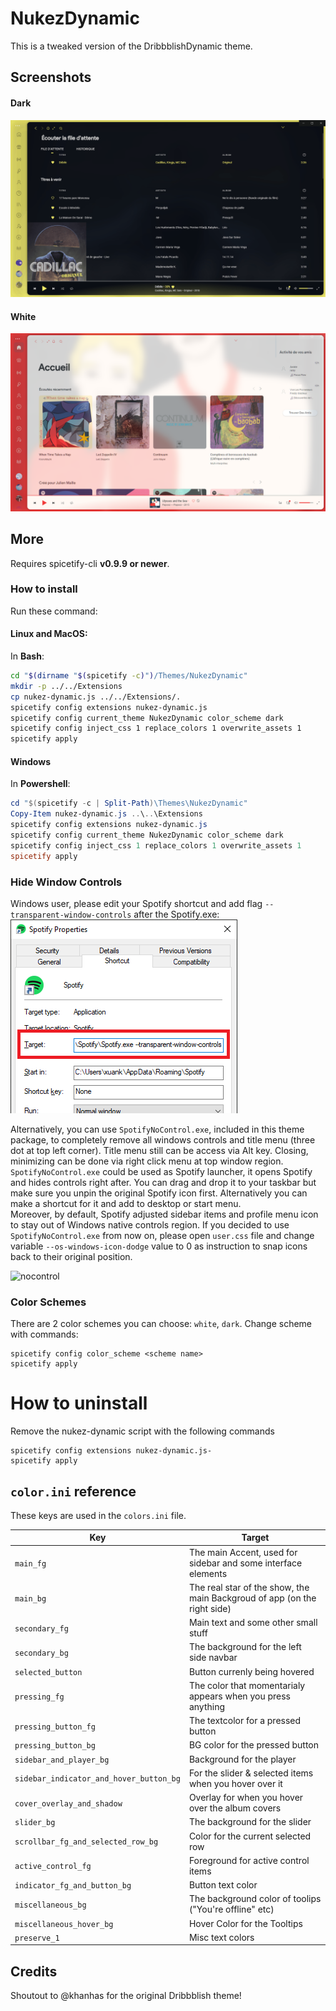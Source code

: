 # NukezDynamic
This is a tweaked version of the DribbblishDynamic theme.

## Screenshots

#### Dark
![demo-dark](./color-match-bg.gif)

#### White
![demo-white](./white.png)

## More
Requires spicetify-cli **v0.9.9 or newer**.

### How to install
Run these command:

#### Linux and MacOS:
In **Bash**:
```bash
cd "$(dirname "$(spicetify -c)")/Themes/NukezDynamic"
mkdir -p ../../Extensions
cp nukez-dynamic.js ../../Extensions/.
spicetify config extensions nukez-dynamic.js
spicetify config current_theme NukezDynamic color_scheme dark
spicetify config inject_css 1 replace_colors 1 overwrite_assets 1
spicetify apply
```

#### Windows
In **Powershell**:
```powershell
cd "$(spicetify -c | Split-Path)\Themes\NukezDynamic"
Copy-Item nukez-dynamic.js ..\..\Extensions
spicetify config extensions nukez-dynamic.js
spicetify config current_theme NukezDynamic color_scheme dark
spicetify config inject_css 1 replace_colors 1 overwrite_assets 1
spicetify apply
```

### Hide Window Controls
Windows user, please edit your Spotify shortcut and add flag `--transparent-window-controls` after the Spotify.exe:
![instruction1](./windows-shortcut-instruction.png)

Alternatively, you can use `SpotifyNoControl.exe`, included in this theme package, to completely remove all windows controls and title menu (three dot at top left corner). Title menu still can be access via Alt key. Closing, minimizing can be done via right click menu at top window region.  
`SpotifyNoControl.exe` could be used as Spotify launcher, it opens Spotify and hides controls right after. You can drag and drop it to your taskbar but make sure you unpin the original Spotify icon first. Alternatively you can make a shortcut for it and add to desktop or start menu.  
Moreover, by default, Spotify adjusted sidebar items and profile menu icon to stay out of Windows native controls region. If you decided to use `SpotifyNoControl.exe` from now on, please open `user.css` file and change variable `--os-windows-icon-dodge` value to 0 as instruction to snap icons back to their original position.

![nocontrol](https://i.imgur.com/qdZyv1t.png)

### Color Schemes
There are 2 color schemes you can choose: `white`, `dark`. Change scheme with commands:
```
spicetify config color_scheme <scheme name>
spicetify apply
```

# How to uninstall 

Remove the nukez-dynamic script with the following commands 

```
spicetify config extensions nukez-dynamic.js-
spicetify apply
```

## `color.ini` reference

These keys are used in the `colors.ini` file.

| Key | Target |
|-|-|
|`main_fg`| The main Accent, used for sidebar and some interface elements|
|`main_bg`| The real star of the show, the main Backgroud of app (on the right side)|
|`secondary_fg`| Main text and some other small stuff|
|`secondary_bg`| The background for the left side navbar|
|`selected_button`| Button currenly being hovered|
|`pressing_fg`| The color that momentarialy appears when you press anything|
|`pressing_button_fg`| The textcolor for a pressed button|
|`pressing_button_bg`| BG color for the pressed button|
|`sidebar_and_player_bg`| Background for the player|
|`sidebar_indicator_and_hover_button_bg`| For the slider & selected items when you hover over it|
|`cover_overlay_and_shadow`| Overlay for when you hover over the album covers|
|`slider_bg`| The background for the slider|
|`scrollbar_fg_and_selected_row_bg`| Color for the current selected row|
|`active_control_fg`| Foreground for active control items|
|`indicator_fg_and_button_bg`| Button text color|
|`miscellaneous_bg`| The background color of toolips ("You're offline" etc)|
|`miscellaneous_hover_bg`| Hover Color for the Tooltips|
|`preserve_1`| Misc text colors|

## Credits
Shoutout to @khanhas for the original Dribbblish theme!
